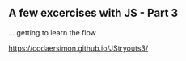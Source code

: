 ## A few excercises with JS - Part 3 
... getting to learn the flow

https://codaersimon.github.io/JStryouts3/